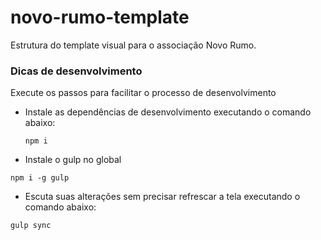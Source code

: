 # novo-rumo-template
Estrutura do template visual para o associação Novo Rumo. 

### Dicas de desenvolvimento

Execute os passos para facilitar o processo de desenvolvimento

- Instale as dependências de desenvolvimento executando o comando abaixo:
   ```
   npm i
   ```

 - Instale o gulp no global 
```
npm i -g gulp
```
 - Escuta suas alterações sem precisar refrescar a tela executando o comando abaixo:
```
gulp sync
```
